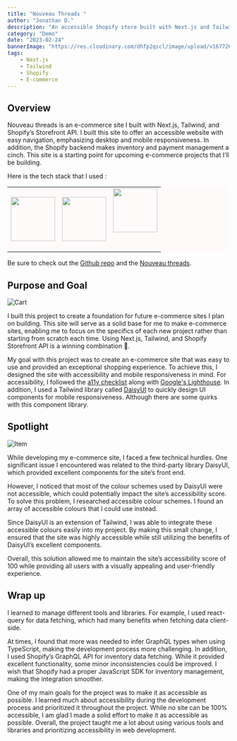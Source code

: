 ```yaml
---
title: "Nouveau Threads "
author: "Jonathan D."
description: "An accessible Shopify store built with Next.js and Tailwind CSS"
category: "Demo"
date: "2023-02-24"
bannerImage: "https://res.cloudinary.com/dhfp2qscl/image/upload/v1677269910/Nouveau-Threads.png"
tags:
    - Next.js
    - Tailwind 
    - Shopify
    - E-commerce
---
```


## Overview

Nouveau threads is an e-commerce site I built with Next.js, Tailwind, and Shopify’s Storefront API. I built this site to offer an accessible website with easy navigation, emphasizing desktop and mobile responsiveness. In addition, the Shopify backend makes inventory and payment management a cinch. This site is a starting point for upcoming e-commerce projects that I’ll be building.

Here is the tech stack that I used :

<table style="background-color:snow;">
  <tr>
    <td align="center" valign="center"><img src="https://cdn.jsdelivr.net/gh/devicons/devicon/icons/nextjs/nextjs-original-wordmark.svg" width="100" height="100"/></td>
    <td align="center" valign="center"><img src="https://cdn.jsdelivr.net/gh/devicons/devicon/icons/tailwindcss/tailwindcss-original-wordmark.svg" width="100" height="100"/></td>
    <td align="center" valign="center"><img style="padding-bottom:2.5em;" src="https://upload.wikimedia.org/wikipedia/commons/thumb/0/0e/Shopify_logo_2018.svg/2560px-Shopify_logo_2018.svg.png" width="100" height="100"/></td>
    </tr>
</table>

Be sure to check out the [Github repo](https://github.com/Jdure/nouveau-threads) and the [Nouveau threads](https://nouveau-threads.vercel.app/).

## Purpose and Goal

![Cart](https://res.cloudinary.com/dhfp2qscl/image/upload/v1677345735/Screen_Shot_2023-02-25_at_12.18.18_PM_rvnjcr.png)

I built this project to create a foundation for future e-commerce sites I plan on building. This site will serve as a solid base for me to make e-commerce sites, enabling me to focus on the specifics of each new project rather than starting from scratch each time. Using Next.js, Tailwind, and Shopify Storefront API is a winning combination 🚀.


My goal with this project was to create an e-commerce site that was easy to use and provided an exceptional shopping experience. To achieve this, I designed the site with accessibility and mobile responsiveness in mind. For accessibility, I followed the [a11y checklist](https://www.a11yproject.com/checklist/) along with [Google's Lighthouse](https://developer.chrome.com/docs/lighthouse/overview/). In addition, I used a Tailwind library called [DaisyUI](https://daisyui.com/) to quickly design UI components for mobile responsiveness. Although there are some quirks with this component library.

## Spotlight

![Item](https://res.cloudinary.com/dhfp2qscl/image/upload/v1677346170/Screen_Shot_2023-02-25_at_12.28.50_PM_eyhyp3.png)

While developing my e-commerce site, I faced a few technical hurdles. One significant issue I encountered was related to the third-party library DaisyUI, which provided excellent components for the site’s front end.

However, I noticed that most of the colour schemes used by DaisyUI were not accessible, which could potentially impact the site’s accessibility score. To solve this problem, I researched accessible colour schemes. I found an array of accessible colours that I could use instead.

Since DaisyUI is an extension of Tailwind, I was able to integrate these accessible colours easily into my project. By making this small change, I ensured that the site was highly accessible while still utilizing the benefits of DaisyUI’s excellent components. 

Overall, this solution allowed me to maintain the site’s accessibility score of 100 while providing all users with a visually appealing and user-friendly experience.

## Wrap up

I learned to manage different tools and libraries. For example, I used react-query for data fetching, which had many benefits when fetching data client-side.

At times, I found that more was needed to infer GraphQL types when using TypeScript, making the development process more challenging. In addition, I used Shopify’s GraphQL API for inventory data fetching. While it provided excellent functionality, some minor inconsistencies could be improved. I wish that Shopify had a proper JavaScript SDK for inventory management, making the integration smoother.

One of my main goals for the project was to make it as accessible as possible. I learned much about accessibility during the development process and prioritized it throughout the project. While no site can be 100% accessible, I am glad I made a solid effort to make it as accessible as possible. Overall, the project taught me a lot about using various tools and libraries and prioritizing accessibility in web development.
